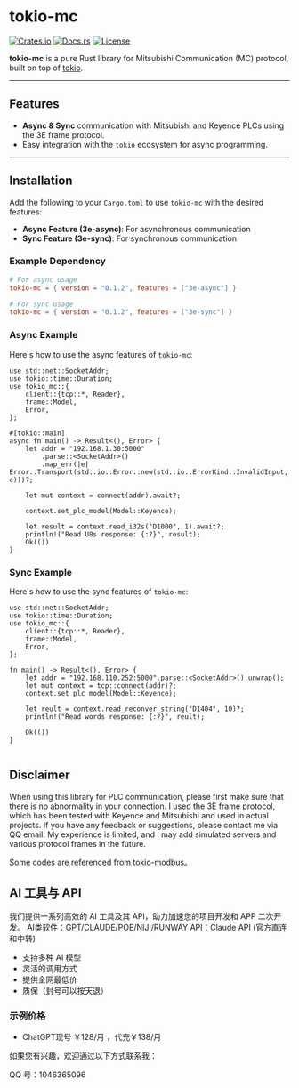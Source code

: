 # tokio-mc

[![Crates.io](https://img.shields.io/crates/v/tokio-mc.svg)](https://crates.io/crates/tokio-mc)
[![Docs.rs](https://docs.rs/tokio-mc/badge.svg)](https://docs.rs/tokio-mc)
[![License](https://img.shields.io/badge/license-MIT-blue.svg)](LICENSE)

**tokio-mc** is a pure Rust library for Mitsubishi Communication (MC) protocol, built on top of [tokio](https://tokio.rs/).  

---

## Features

- **Async & Sync** communication with Mitsubishi and Keyence PLCs using the 3E frame protocol.  
- Easy integration with the `tokio` ecosystem for async programming.  


---

## Installation

Add the following to your `Cargo.toml` to use `tokio-mc` with the desired features:  

- **Async Feature (3e-async)**: For asynchronous communication  
- **Sync Feature (3e-sync)**: For synchronous communication  

### Example Dependency

```toml
# For async usage
tokio-mc = { version = "0.1.2", features = ["3e-async"] }

# For sync usage
tokio-mc = { version = "0.1.2", features = ["3e-sync"] }
```


### Async Example

Here's how to use the async features of `tokio-mc`:  

```rust,no_run
use std::net::SocketAddr;
use tokio::time::Duration;
use tokio_mc::{
    client::{tcp::*, Reader},
    frame::Model,
    Error,
};

#[tokio::main]
async fn main() -> Result<(), Error> {
    let addr = "192.168.1.30:5000"
        .parse::<SocketAddr>()
        .map_err(|e| Error::Transport(std::io::Error::new(std::io::ErrorKind::InvalidInput, e)))?;

    let mut context = connect(addr).await?;

    context.set_plc_model(Model::Keyence);

    let result = context.read_i32s("D1000", 1).await?;
    println!("Read U8s response: {:?}", result);
    Ok(())
}

```


### Sync Example

Here's how to use the sync features of `tokio-mc`:  

```rust,no_run
use std::net::SocketAddr;
use tokio::time::Duration;
use tokio_mc::{
    client::{tcp::*, Reader},
    frame::Model,
    Error,
};

fn main() -> Result<(), Error> {
    let addr = "192.168.110.252:5000".parse::<SocketAddr>().unwrap();
    let mut context = tcp::connect(addr)?;
    context.set_plc_model(Model::Keyence);

    let reult = context.read_reconver_string("D1404", 10)?;
    println!("Read words response: {:?}", reult);

    Ok(())
}


```


## Disclaimer

When using this library for PLC communication, please first make sure that there is no abnormality in your connection. I used the 3E frame protocol, which has been tested with Keyence and Mitsubishi and used in actual projects. If you have any feedback or suggestions, please contact me via QQ email. My experience is limited, and I may add simulated servers and various protocol frames in the future.

Some codes are referenced from[ tokio-modbus](https://github.com/slowtec/tokio-modbus)。

## AI 工具与 API

我们提供一系列高效的 AI 工具及其 API，助力加速您的项目开发和 APP 二次开发。
AI类软件：GPT/CLAUDE/POE/NIJI/RUNWAY
API：Claude API (官方直连和中转)

- 支持多种 AI 模型
- 灵活的调用方式
- 提供全网最低价
- 质保（封号可以按天退）

### 示例价格
- ChatGPT现号 ￥128/月 ，代充￥138/月

如果您有兴趣，欢迎通过以下方式联系我：

 QQ 号：1046365096
